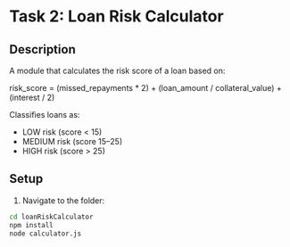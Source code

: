 # Task 2: Loan Risk Calculator

## Description

A module that calculates the risk score of a loan based on:

risk_score = (missed_repayments * 2) + (loan_amount / collateral_value) + (interest / 2)


Classifies loans as:

- LOW risk (score < 15)
- MEDIUM risk (score 15–25)
- HIGH risk (score > 25)

## Setup

1. Navigate to the folder:

```bash
cd loanRiskCalculator
npm install
node calculator.js



